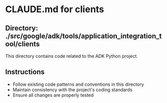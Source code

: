 # CLAUDE.md for clients

## Directory: ./src/google/adk/tools/application_integration_tool/clients

This directory contains code related to the ADK Python project.

## Instructions
- Follow existing code patterns and conventions in this directory
- Maintain consistency with the project's coding standards
- Ensure all changes are properly tested
